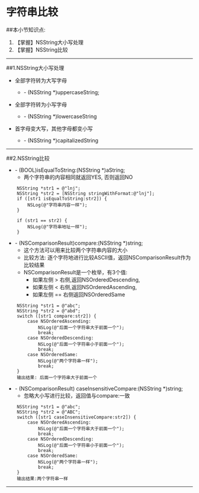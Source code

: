 # 字符串比较
##本小节知识点:
1. 【掌握】NSString大小写处理
2. 【掌握】NSString比较

---

##1.NSString大小写处理
- 全部字符转为大写字母
    + \- (NSString *)uppercaseString;

- 全部字符转为小写字母
    + \- (NSString *)lowercaseString

- 首字母变大写，其他字母都变小写
    + \- (NSString *)capitalizedString

---


##2.NSString比较
- \- (BOOL)isEqualToString:(NSString *)aString;
    + 两个字符串的内容相同就返回YES, 否则返回NO

```
    NSString *str1 = @"lnj";
    NSString *str2 = [NSString stringWithFormat:@"lnj"];
    if ([str1 isEqualToString:str2]) {
        NSLog(@"字符串内容一样");
    }

    if (str1 == str2) {
        NSLog(@"字符串地址一样");
    }
```
- \- (NSComparisonResult)compare:(NSString *)string;
    + 这个方法可以用来比较两个字符串内容的大小
    + 比较方法: 逐个字符地进行比较ASCII值，返回NSComparisonResult作为比较结果
    + NSComparisonResult是一个枚举，有3个值:
        * 如果左侧   > 右侧,返回NSOrderedDescending,
        * 如果左侧   < 右侧,返回NSOrderedAscending,
        * 如果左侧  == 右侧返回NSOrderedSame

```
    NSString *str1 = @"abc";
    NSString *str2 = @"abd";
    switch ([str1 compare:str2]) {
        case NSOrderedAscending:
            NSLog(@"后面一个字符串大于前面一个");
            break;
        case NSOrderedDescending:
            NSLog(@"后面一个字符串小于前面一个");
            break;
        case NSOrderedSame:
            NSLog(@"两个字符串一样");
            break;
    }
    输出结果: 后面一个字符串大于前面一个

```
- \- (NSComparisonResult) caseInsensitiveCompare:(NSString *)string;
    + 忽略大小写进行比较，返回值与compare:一致

```
    NSString *str1 = @"abc";
    NSString *str2 = @"ABC";
    switch ([str1 caseInsensitiveCompare:str2]) {
        case NSOrderedAscending:
            NSLog(@"后面一个字符串大于前面一个");
            break;
        case NSOrderedDescending:
            NSLog(@"后面一个字符串小于前面一个");
            break;
        case NSOrderedSame:
            NSLog(@"两个字符串一样");
            break;
    }
    输出结果:两个字符串一样
```

---

